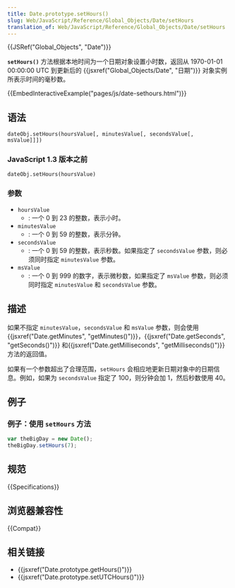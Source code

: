 ```yaml
---
title: Date.prototype.setHours()
slug: Web/JavaScript/Reference/Global_Objects/Date/setHours
translation_of: Web/JavaScript/Reference/Global_Objects/Date/setHours
---
```

{{JSRef("Global_Objects", "Date")}}

**`setHours()`** 方法根据本地时间为一个日期对象设置小时数，返回从 1970-01-01 00:00:00 UTC 到更新后的 {{jsxref("Global_Objects/Date", "日期")}} 对象实例所表示时间的毫秒数。

{{EmbedInteractiveExample("pages/js/date-sethours.html")}}

## 语法

```plain
dateObj.setHours(hoursValue[, minutesValue[, secondsValue[, msValue]]])
```

### JavaScript 1.3 版本之前

```plain
dateObj.setHours(hoursValue)
```

### 参数

- `hoursValue`
  - : 一个 0 到 23 的整数，表示小时。
- `minutesValue`
  - : 一个 0 到 59 的整数，表示分钟。
- `secondsValue`
  - : 一个 0 到 59 的整数，表示秒数。如果指定了 `secondsValue` 参数，则必须同时指定 `minutesValue` 参数。
- `msValue`
  - : 一个 0 到 999 的数字，表示微秒数，如果指定了 `msValue` 参数，则必须同时指定 `minutesValue` 和 `secondsValue` 参数。

## 描述

如果不指定 `minutesValue`，`secondsValue` 和 `msValue` 参数，则会使用{{jsxref("Date.getMinutes", "getMinutes()")}}，{{jsxref("Date.getSeconds", "getSeconds()")}} 和{{jsxref("Date.getMilliseconds", "getMilliseconds()")}} 方法的返回值。

如果有一个参数超出了合理范围，`setHours` 会相应地更新日期对象中的日期信息。例如，如果为 `secondsValue` 指定了 100，则分钟会加 1，然后秒数使用 40。

## 例子

### 例子：使用 `setHours` 方法

```js
var theBigDay = new Date();
theBigDay.setHours(7);
```

## 规范

{{Specifications}}

## 浏览器兼容性

{{Compat}}

## 相关链接

- {{jsxref("Date.prototype.getHours()")}}
- {{jsxref("Date.prototype.setUTCHours()")}}
